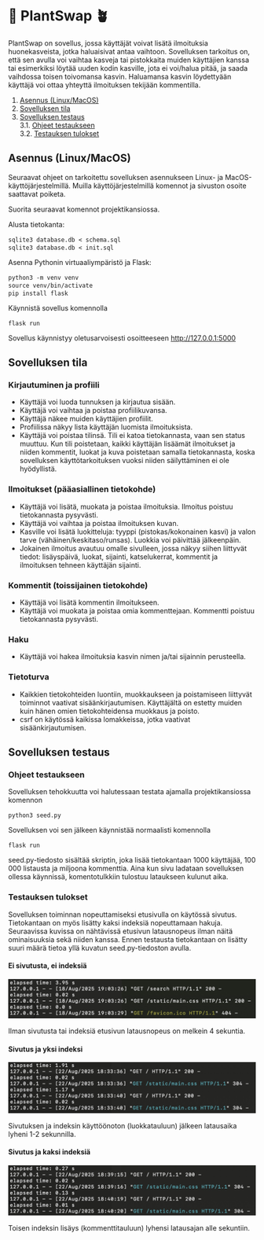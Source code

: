 # 🔄 PlantSwap 🪴

PlantSwap on sovellus, jossa käyttäjät voivat lisätä ilmoituksia huonekasveista, jotka haluaisivat antaa vaihtoon. Sovelluksen tarkoitus on, että sen avulla voi vaihtaa kasveja tai pistokkaita muiden käyttäjien kanssa tai esimerkiksi löytää uuden kodin kasville, jota ei voi/halua pitää, ja saada vaihdossa toisen toivomansa kasvin. Haluamansa kasvin löydettyään käyttäjä voi ottaa yhteyttä ilmoituksen tekijään kommentilla.

1. [Asennus (Linux/MacOS)](#asennusohjeet) <br/>
2. [Sovelluksen tila](#tila) <br/>
3. [Sovelluksen testaus](#testaus) <br/>
3.1. [Ohjeet testaukseen](#testausohjeet) <br/>
3.2. [Testauksen tulokset](#testaustulokset) <br/>

## <a name="asennusohjeet"></a> Asennus (Linux/MacOS)

Seuraavat ohjeet on tarkoitettu sovelluksen asennukseen Linux- ja MacOS-käyttöjärjestelmillä. Muilla käyttöjärjestelmillä komennot ja sivuston osoite saattavat poiketa.

Suorita seuraavat komennot projektikansiossa.

Alusta tietokanta:

```
sqlite3 database.db < schema.sql
sqlite3 database.db < init.sql
```

Asenna Pythonin virtuaaliympäristö ja Flask:

```
python3 -m venv venv
source venv/bin/activate
pip install flask
```

Käynnistä sovellus komennolla

```
flask run
```

Sovellus käynnistyy oletusarvoisesti osoitteeseen http://127.0.0.1:5000

## <a name="tila"></a> Sovelluksen tila

### Kirjautuminen ja profiili

- Käyttäjä voi luoda tunnuksen ja kirjautua sisään.
- Käyttäjä voi vaihtaa ja poistaa profiilikuvansa.
- Käyttäjä näkee muiden käyttäjien profiilit.
- Profiilissa näkyy lista käyttäjän luomista ilmoituksista.
- Käyttäjä voi poistaa tilinsä. Tili ei katoa tietokannasta, vaan sen status muuttuu. Kun tili poistetaan, kaikki käyttäjän lisäämät ilmoitukset ja niiden kommentit, luokat ja kuva poistetaan samalla tietokannasta, koska sovelluksen käyttötarkoituksen vuoksi niiden säilyttäminen ei ole hyödyllistä.

### Ilmoitukset (pääasiallinen tietokohde)

- Käyttäjä voi lisätä, muokata ja poistaa ilmoituksia. Ilmoitus poistuu tietokannasta pysyvästi.
- Käyttäjä voi vaihtaa ja poistaa ilmoituksen kuvan.
- Kasville voi lisätä luokitteluja: tyyppi (pistokas/kokonainen kasvi) ja valon tarve (vähäinen/keskitaso/runsas). Luokkia voi päivittää jälkeenpäin.
- Jokainen ilmoitus avautuu omalle sivulleen, jossa näkyy siihen liittyvät tiedot: lisäyspäivä, luokat, sijainti, katselukerrat, kommentit ja ilmoituksen tehneen käyttäjän sijainti.

### Kommentit (toissijainen tietokohde)

- Käyttäjä voi lisätä kommentin ilmoitukseen.
- Käyttäjä voi muokata ja poistaa omia kommenttejaan. Kommentti poistuu tietokannasta pysyvästi.

### Haku

- Käyttäjä voi hakea ilmoituksia kasvin nimen ja/tai sijainnin perusteella.

### Tietoturva

- Kaikkien tietokohteiden luontiin, muokkaukseen ja poistamiseen liittyvät toiminnot vaativat sisäänkirjautumisen. Käyttäjältä on estetty muiden kuin hänen omien tietokohteidensa muokkaus ja poisto.
- csrf on käytössä kaikissa lomakkeissa, jotka vaativat sisäänkirjautumisen.

## <a name="testaus"></a> Sovelluksen testaus

### <a name="testausohjeet"></a> Ohjeet testaukseen

Sovelluksen tehokkuutta voi halutessaan testata ajamalla projektikansiossa komennon

```
python3 seed.py
```

Sovelluksen voi sen jälkeen käynnistää normaalisti komennolla 

```
flask run
```

seed.py-tiedosto sisältää skriptin, joka lisää tietokantaan 1000 käyttäjää, 100 000 listausta ja miljoona kommenttia. Aina kun sivu ladataan sovelluksen ollessa käynnissä, komentotulkkiin tulostuu lataukseen kulunut aika.

### <a name="testaustulokset"></a> Testauksen tulokset

Sovelluksen toiminnan nopeuttamiseksi etusivulla on käytössä sivutus. Tietokantaan on myös lisätty kaksi indeksiä nopeuttamaan hakuja. Seuraavissa kuvissa on nähtävissä etusivun latausnopeus ilman näitä ominaisuuksia sekä niiden kanssa. Ennen testausta tietokantaan on lisätty suuri määrä tietoa yllä kuvatun seed.py-tiedoston avulla.

#### Ei sivutusta, ei indeksiä

![Kuva komentotulkista, jossa sivun latausajaksi näkyy 3.95 sekuntia](images/no-idx-no-pg.jpg)

Ilman sivutusta tai indeksiä etusivun latausnopeus on melkein 4 sekuntia.

#### Sivutus ja yksi indeksi

![Kuva komentotulkista, jossa sivun latausajoiksi näkyy 1.91 sekuntia ja 1.17 sekuntia](images/pg-1-idx.jpg)

Sivutuksen ja indeksin käyttöönoton (luokkatauluun) jälkeen latausaika lyheni 1-2 sekunnilla.

#### Sivutus ja kaksi indeksiä

![Kuva komentotulkista, jossa sivun latausajoiksi näkyy 0.27 sekuntia ja 0.13 sekuntia](images/pg-2-idx.jpg)

Toisen indeksin lisäys (kommenttitauluun) lyhensi latausajan alle sekuntiin.